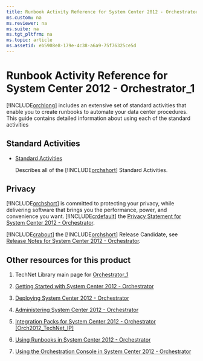 ```yaml
---
title: Runbook Activity Reference for System Center 2012 - Orchestrator_1
ms.custom: na
ms.reviewer: na
ms.suite: na
ms.tgt_pltfrm: na
ms.topic: article
ms.assetid: eb5908e8-179e-4c38-a6a9-75f76325ce5d
---
```

# Runbook Activity Reference for System Center 2012 - Orchestrator_1
[!INCLUDE[orchlong](./Token/orchlong_md.md)] includes an extensive set of standard activities that enable you to create runbooks to automate your data center procedures. This guide contains detailed information about using each of the standard activities

## Standard Activities

-   [Standard Activities](./Standard-Activities.md)

    Describes all of the [!INCLUDE[orchshort](./Token/orchshort_md.md)] Standard Activities.

## Privacy
[!INCLUDE[orchshort](./Token/orchshort_md.md)] is committed to protecting your privacy, while delivering software that brings you the performance, power, and convenience you want. [!INCLUDE[crdefault](./Token/crdefault_md.md)] the [Privacy Statement for System Center 2012 \- Orchestrator](assetId:///bab5f7fc-05bf-4c8c-ac49-53d60d3c1cd6).

[!INCLUDE[crabout](./Token/crabout_md.md)] the [!INCLUDE[orchshort](./Token/orchshort_md.md)] Release Candidate, see [Release Notes for System Center 2012 - Orchestrator](./Release-Notes-for-System-Center-2012---Orchestrator.md).

## Other resources for this product

1.  TechNet Library main page for [Orchestrator_1](./Orchestrator_1.md)

2.  [Getting Started with System Center 2012 - Orchestrator](./Getting-Started-with-System-Center-2012---Orchestrator.md)

3.  [Deploying System Center 2012 - Orchestrator](./Deploying-System-Center-2012---Orchestrator.md)

4.  [Administering System Center 2012 - Orchestrator](./Administering-System-Center-2012---Orchestrator.md)

5.  [Integration Packs for System Center 2012 \- Orchestrator &#91;Orch2012\_TechNet\_IP&#93;](assetId:///e6aff353-c364-4852-bfb7-9088407a7bd9)

6.  [Using Runbooks in System Center 2012 - Orchestrator](./Using-Runbooks-in-System-Center-2012---Orchestrator.md)

7.  [Using the Orchestration Console in System Center 2012 - Orchestrator](./Using-the-Orchestration-Console-in-System-Center-2012---Orchestrator.md)



